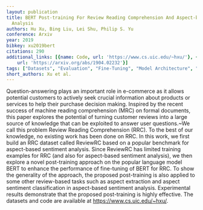 ```yaml
---
layout: publication
title: BERT Post-training For Review Reading Comprehension And Aspect-based Sentiment
  Analysis
authors: Hu Xu, Bing Liu, Lei Shu, Philip S. Yu
conference: Arxiv
year: 2019
bibkey: xu2019bert
citations: 290
additional_links: [{name: Code, url: 'https://www.cs.uic.edu/~hxu/'}, {name: Paper,
    url: 'https://arxiv.org/abs/1904.02232'}]
tags: ["Datasets", "Evaluation", "Fine-Tuning", "Model Architecture", "Training Techniques"]
short_authors: Xu et al.
---
```

Question-answering plays an important role in e-commerce as it allows
potential customers to actively seek crucial information about products or
services to help their purchase decision making. Inspired by the recent success
of machine reading comprehension (MRC) on formal documents, this paper explores
the potential of turning customer reviews into a large source of knowledge that
can be exploited to answer user questions.~We call this problem Review Reading
Comprehension (RRC). To the best of our knowledge, no existing work has been
done on RRC. In this work, we first build an RRC dataset called ReviewRC based
on a popular benchmark for aspect-based sentiment analysis. Since ReviewRC has
limited training examples for RRC (and also for aspect-based sentiment
analysis), we then explore a novel post-training approach on the popular
language model BERT to enhance the performance of fine-tuning of BERT for RRC.
To show the generality of the approach, the proposed post-training is also
applied to some other review-based tasks such as aspect extraction and aspect
sentiment classification in aspect-based sentiment analysis. Experimental
results demonstrate that the proposed post-training is highly effective. The
datasets and code are available at https://www.cs.uic.edu/~hxu/.